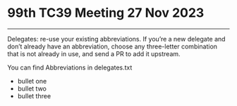 # 99th TC39 Meeting 27 Nov 2023

-----

Delegates: re-use your existing abbreviations. If you’re a new delegate and don’t already have an abbreviation, choose any three-letter combination that is not already in use, and send a PR to add it upstream.

You can find Abbreviations in delegates.txt

- bullet one
- bullet two
- bullet three
